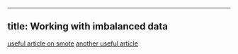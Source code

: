 
---
title: Working with imbalanced data 
---

[useful article on smote](https://machinelearningmastery.com/smote-oversampling-for-imbalanced-classification/)
[another useful article](https://towardsdatascience.com/how-to-balance-a-dataset-in-python-36dff9d12704)